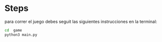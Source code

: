 # Steps
para correr el juego debes seguit las siguientes instrucciones en la terminal:

```sh 
cd  game
python3 main.py
```
